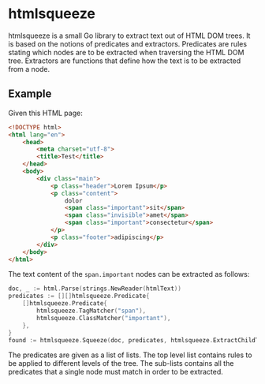 # htmlsqueeze

htmlsqueeze is a small Go library to extract text out of HTML DOM trees. It is
based on the notions of predicates and extractors. Predicates are rules stating
which nodes are to be extracted when traversing the HTML DOM tree. Extractors
are functions that define how the text is to be extracted from a node.

## Example

Given this HTML page:

```html
<!DOCTYPE html>
<html lang="en">
	<head>
		<meta charset="utf-8">
		<title>Test</title>
	</head>
	<body>
		<div class="main">
			<p class="header">Lorem Ipsum</p>
			<p class="content">
				dolor
				<span class="important">sit</span>
				<span class="invisible">amet</span>
				<span class="important">consectetur</span>
			</p>
			<p class="footer">adipiscing</p>
		</div>
	</body>
</html>
```

The text content of the `span.important` nodes can be extracted as follows:

```go
doc, _ := html.Parse(strings.NewReader(htmlText))
predicates := [][]htmlsqueeze.Predicate{
    []htmlsqueeze.Predicate{
        htmlsqueeze.TagMatcher("span"),
        htmlsqueeze.ClassMatcher("important"),
    },
}
found := htmlsqueeze.Squeeze(doc, predicates, htmlsqueeze.ExtractChildText)
```

The predicates are given as a list of lists. The top level list contains rules
to be applied to different levels of the tree. The sub-lists contains all the
predicates that a single node must match in order to be extracted.
